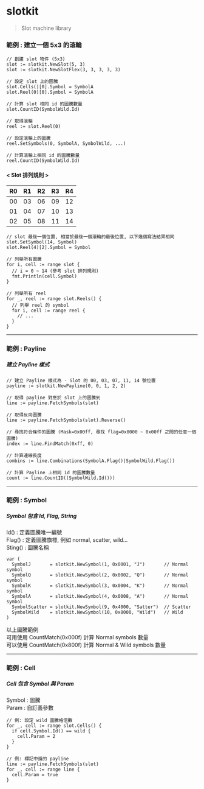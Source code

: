 # slotkit
> Slot machine library

### 範例 : 建立一個 5x3 的滾輪
```
// 創建 slot 物件 (5x3)
slot := slotkit.NewSlot(5, 3)
slot := slotkit.NewSlotFlex(3, 3, 3, 3, 3)

// 設定 slot 上的圖騰
slot.Cells()[0].Symbol = SymbolA
slot.Reel(0)[0].Symbol = SymbolA

// 計算 slot 相同 id 的圖騰數量
slot.CountID(SymbolWild.Id)

// 取得滾輪
reel := slot.Reel(0)

// 設定滾輪上的圖騰
reel.SetSymbols(0, SymbolA, SymbolWild, ...)

// 計算滾輪上相同 id 的圖騰數量
reel.CountID(SymbolWild.Id)
```
#### < Slot 排列規則 >
| R0 | R1 | R2 | R3 | R4 |
|----|----|----|----|----|
| 00 | 03 | 06 | 09 | 12 |
| 01 | 04 | 07 | 10 | 13 |
| 02 | 05 | 08 | 11 | 14 |
```
// slot 最後一個位置, 相當於最後一個滾輪的最後位置, 以下幾個寫法結果相同
slot.SetSymbol(14, Symbol) 
slot.Reel(4)[2].Symbol = Symbol

// 列舉所有圖騰
for i, cell := range slot {
  // i = 0 ~ 14 (參考 slot 排列規則)
  fmt.Println(cell.Symbol)
}

// 列舉所有 reel
for _, reel := range slot.Reels() {
  // 列舉 reel 的 symbol
  for i, cell := range reel {
    // ...
  }
}
```

---
### 範例 : Payline
##### 建立 Payline 樣式

```
// 建立 Payline 樣式為 - Slot 的 00, 03, 07, 11, 14 號位置
payline := slotkit.NewPayline(0, 0, 1, 2, 2)

// 取得 payline 對應於 slot 上的圖騰到
line := payline.FetchSymbols(slot)

// 取得反向圖騰
line := payline.FetchSymbols(slot).Reverse()

// 尋找符合條件的圖騰 (Mask=0x00ff, 尋找 flag=0x0000 ~ 0x00ff 之間的任意一個圖騰)
index := line.FindMatch(0xff, 0)

// 計算連線長度
combins := line.Combinations(SymbolA.Flag()|SymbolWild.Flag())

// 計算 Payline 上相同 id 的圖騰數量
count := line.CountID((SymbolWild.Id()))
```

---
### 範例 : Symbol
##### Symbol 包含 Id, Flag, String
Id() : 定義圖騰唯一編號  
Flag() : 定義圖騰旗標, 例如 normal, scatter, wild...  
Sting() : 圖騰名稱  

```
var (
  SymbolJ       = slotkit.NewSymbol(1, 0x0001, "J")       // Normal symbol
  SymbolQ       = slotkit.NewSymbol(2, 0x0002, "Q")       // Normal symbol
  SymbolK       = slotkit.NewSymbol(3, 0x0004, "K")       // Normal symbol
  SymbolA       = slotkit.NewSymbol(4, 0x0008, "A")       // Normal symbol
  SymbolScatter = slotkit.NewSymbol(9, 0x4000, "Satter")  // Scatter
  SymbolWild    = slotkit.NewSymbol(10, 0x8000, "Wild")   // Wild
)
```
以上圖騰範例  
可用使用 CountMatch(0x000f) 計算 Normal symbols 數量  
可以使用 CountMatch(0x800f) 計算 Normal & Wild symbols 數量

---
### 範例 : Cell
##### Cell 包含 Symbol 與 Param
Symbol : 圖騰  
Param : 自訂義參數  
```
// 例: 設定 wild 圖騰格倍數
for _, cell := range slot.Cells() {
  if cell.Symbol.Id() == wild {
    cell.Param = 2
  }
}

// 例: 標記中獎的 payline 
line := payline.FetchSymbols(slot)
for _, cell := range line {
  cell.Param = true
}
```



